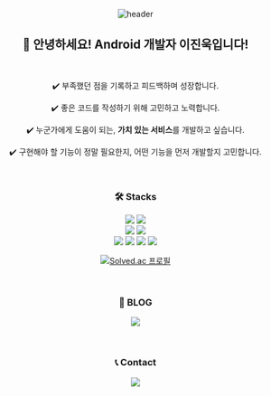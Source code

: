 <div align="center">

![header](https://capsule-render.vercel.app/api?type=waving&color=336af8&text=Develop.&fontAlignY=50&fontSize=70&height=250&animation=fadeIn&desc=&descAlignY=70) 


## <center>👋 안녕하세요! Android 개발자 이진욱입니다!</center>   

<br>

✔️ 부족했던 점을 기록하고 피드백하며 성장합니다.   

✔️ 좋은 코드를 작성하기 위해 고민하고 노력합니다.   

✔️ 누군가에게 도움이 되는, **가치 있는 서비스**를 개발하고 싶습니다.   

✔️ 구현해야 할 기능이 정말 필요한지, 어떤 기능을 먼저 개발할지 고민합니다.   

<br>


### 🛠️ Stacks
<p align="center">
<img src ="https://img.shields.io/badge/Android-3DDC84.svg?&style=for-the-badge&logo=Android&logoColor=white"/>
<img src ="https://img.shields.io/badge/Kotlin-7F52FF.svg?&style=for-the-badge&logo=Kotlin&logoColor=white"/>
</br>
<img src ="https://img.shields.io/badge/git-%23F05033.svg?style=for-the-badge&logo=git&logoColor=white"/>
<img src ="https://img.shields.io/badge/github-%23121011.svg?style=for-the-badge&logo=github&logoColor=white"/>
</br>
<img src ="https://img.shields.io/badge/SLACK-4A154B.svg?style=for-the-badge&logo=SLACK&logoColor=white"/>
<img src ="https://img.shields.io/badge/TRELLO-0052CC.svg?style=for-the-badge&logo=TRELLO&logoColor=white"/>
<img src ="https://img.shields.io/badge/NOTION-000000.svg?style=for-the-badge&logo=NOTION&logoColor=white"/>
<img src ="https://img.shields.io/badge/JANDI-02c474.svg?style=for-the-badge&logoColor=white"/>

[![Solved.ac
프로필](http://mazassumnida.wtf/api/mini/generate_badge?boj=pos1070)](https://solved.ac/pos1070)

<br>

### 📗 BLOG
<a href= "https://jinukeu.hashnode.dev/" target="_blank"><img src="https://img.shields.io/badge/GitPages-222222?style=for-the-badge&logo=githubpages&logoColor=white"/></a>

<br>

### 📞 Contact
<a href="mailto:koownij@kakao.com"><img src="https://img.shields.io/badge/Kakao%20Mail-FFCD00?style=for-the-badge&logo=KakaoTalk&logoColor=white&link=mailto:koownij@kakao.com"/></a>

</p>

</div>
